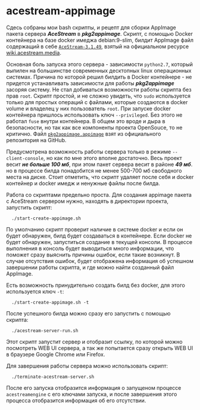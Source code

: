# acestream-appimage
Сдесь собраны мои bash скрипты, и рецепт для сборки AppImage пакета  сервера ***AceStream*** в ***pkg2appimage***. Скрипт, с помощью Docker контейнера на базе
docker имеджа debian:9-slim, билдит AppImage файл содержащий в себе 
[`AceStream-3.1.49`](https://download.acestream.media/linux/acestream_3.1.49_debian_9.9_x86_64.tar.gz), 
взятый на официальном ресурсе [wiki.acestream.media](https://wiki.acestream.media/Download).

Основная боль запуска этого сервера - зависимости `python2.7`, который выпилен на большинстве современных 
десктопных linux операционных системах. 
Причина по которой решил билдить в Docker контейнере - не придется устанавливать зависимости для работы ***pkg2appimage*** засоряя систему. Не стал добиваться возможности работы скрипта без прав `root`. 
Скрипт простой, и не сложно увидеть, что `sudo` используется только для простых операций с файлами, которые создаются в docker volume и владелец у них 
пользователь `root`.
При запуске docker контейнера пришлось использовать ключ `--privileged`. Без этого не работал `fuse` внутри контейнера. В общем это вроде и дыра в безопасности, 
но так как все компоненты проекта OpenSouce, то не критично.
Файл [`pkg2appimage.appimage`](https://github.com/AppImage/pkg2appimage) взят из официального репозитория на GitHub.

Предусмотрена возможность работы сервера только в режиме `--client-console`, но как по мне этого вполне достаточно.
Весь проект весит ***не больше 100 мб***, при этом пакет сервера весит в районе ***49 мб***. но в процессе билда понадобится не менее 500-700 мб 
свободного места на диске. Стоит отметить, что скрипт удаляет после себя и docker контейнер и docker имедж и ненужные файлы после билда.

Работа со скриптами предельно проста.
Для создания appimage пакета с AceStream сервером нужно, находять в директории проекта, запустить скрипт:
```
  ./start-create-appimage.sh
```
По умолчанию скрипт проверит наличие в системе docker и если он будет обнаружен, билд будет создаваться в контейнере. Если docker не будет обнаружен,
запуститься создание в текущей консоли.
В процессе выполнения в консоль будет выводиться много информации, что поможет сразу выяснить причины ошибок, 
если такие возникнут. В случае отсутствия ошибок, будет отображена информация об успешном завершении работы скрипта, и где можно найти созданный файл AppImage.

Есть возможность принудительно создать билд без docker, для этого используется ключ `-t`:
```
  ./start-create-appimage.sh -t
```

После успешного билда можно сразу его запустить с помощью скрипта:
```
  ./acestream-server-run.sh
```
Этот скрипт запустит сервер и отобразит ссылку, по которой можно посмотреть WEB UI сервера, а так же попытается сразу открыть 
WEB UI в браузере Google Chrome или Firefox.

Для завершения работы сервера можно использовать скрипт:
```
  ./terminate-acestream-server.sh
```
После его запуска отобразится информация о запущеном процессе `acestreamengine` с его ключами запуска, и после завершения этого процесса отобразится 
информация об его отсутствии.
